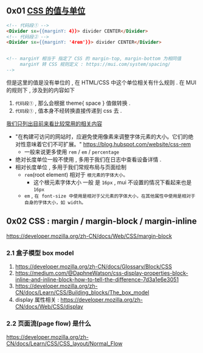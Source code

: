 


## 0x01 [CSS 的值与单位](https://developer.mozilla.org/zh-CN/docs/Learn/CSS/Building_blocks/Values_and_units)

```html
<!-- 代码段① -->
<Divider sx={{marginY: 4}}> divider CENTER</Divider>
<!-- 代码段② -->
<Divider sx={{marginY: '4rem'}}> divider CENTER</Divider>


<!-- marginY 相当于 指定了 CSS 的 margin-top, margin-bottom 为相同值 
     marginY 转 CSS 规则定义 : https://mui.com/system/spacing/
-->
```

但是这里的值是没有单位的 , 在 HTML/CSS 中这个单位相关有什么规则 . 
在 MUI 的规则下 , 涉及到的内容如下
1. `代码段①` , 那么会根据 theme{ space } 值做转换 . 
2. `代码段①` , 值本身不经转换直接传递到 css 去 . 

[我们只列出目前来看比较常用的相关内容](https://developer.mozilla.org/zh-CN/docs/Learn/CSS/Building_blocks/Values_and_units) 
- "在构建可访问的网站时，应避免使用像素来调整字体元素的大小。它们的绝对性意味着它们不可扩展。" https://blog.hubspot.com/website/css-rem
   - 一般来说更多使用 `rem` / `em` / `percentage`
- 绝对长度单位一般不使用 , 多用于我们在日志中查看设备详情 . 
- 相对长度单位 , 多用于我们常规布局与页面绘制
   - `rem`(root element) 相对于 `根元素的字体大小。`
      - 这个根元素字体大小 一般 是 `16px` , mui 不设置的情况下看起来也是 `16px`
   - `em`  ,  `在 font-size 中使用是相对于父元素的字体大小，在其他属性中使用是相对于自身的字体大小，如 width。`


## 0x02 CSS : margin / margin-block / margin-inline
https://developer.mozilla.org/zh-CN/docs/Web/CSS/margin-block


### 2.1 盒子模型 box model
1. https://developer.mozilla.org/zh-CN/docs/Glossary/Block/CSS
2. https://medium.com/@DaphneWatson/css-display-properties-block-inline-and-inline-block-how-to-tell-the-difference-7d3a1e6e3051
3. https://developer.mozilla.org/zh-CN/docs/Learn/CSS/Building_blocks/The_box_model
4. display 属性相关 : https://developer.mozilla.org/zh-CN/docs/Web/CSS/display



### 2.2 页面流(page flow) 是什么
https://developer.mozilla.org/zh-CN/docs/Learn/CSS/CSS_layout/Normal_Flow
